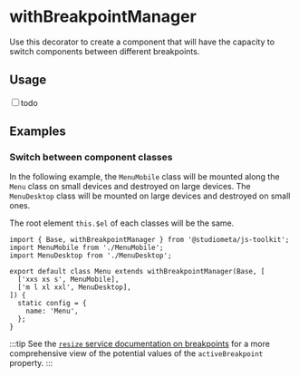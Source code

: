 # withBreakpointManager

Use this decorator to create a component that will have the capacity to switch components between different breakpoints.

## Usage

<label><input type="checkbox">todo</label>

## Examples

### Switch between component classes

In the following example, the `MenuMobile` class will be mounted along the `Menu` class on small devices and destroyed on large devices. The `MenuDesktop` class will be mounted on large devices and destroyed on small ones.

The root element `this.$el` of each classes will be the same.

```js{5-8}
import { Base, withBreakpointManager } from '@studiometa/js-toolkit';
import MenuMobile from './MenuMobile';
import MenuDesktop from './MenuDesktop';

export default class Menu extends withBreakpointManager(Base, [
  ['xxs xs s', MenuMobile],
  ['m l xl xxl', MenuDesktop],
]) {
  static config = {
    name: 'Menu',
  };
}
```

:::tip
See the [`resize` service documentation on breakpoints](/api/services/useResize.html#breakpoint) for a more comprehensive view of the potential values of the `activeBreakpoint` property.
:::

